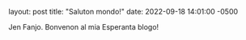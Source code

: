 layout: post
title: "Saluton mondo!"
date: 2022-09-18 14:01:00 -0500

Jen Fanjo. Bonvenon al mia Esperanta blogo!

